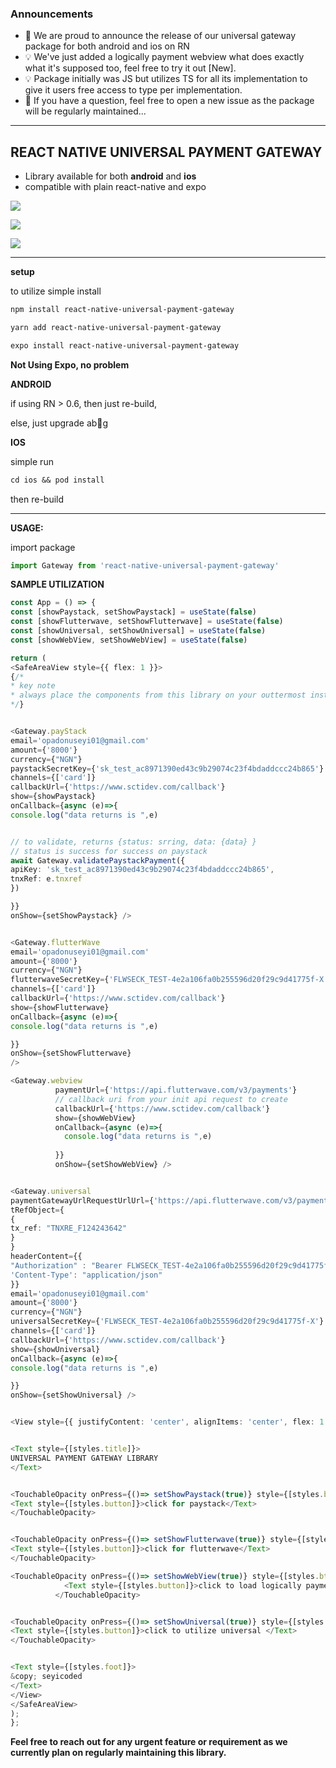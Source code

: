 ### Announcements

*   📣 We are proud to announce the release of our universal gateway package for both android and ios on RN
*   💡 We've just added a logically payment webview what does exactly what it's supposed too, feel free to try it out [New].
*   💡 Package initially was JS but utilizes TS for all its implementation to give it users free access to type per implementation.
*   🙏 If you have a question, feel free to open a new issue as the package will be regularly maintained...

---

## REACT NATIVE UNIVERSAL PAYMENT GATEWAY

*   Library available for both **android** and **ios**
*   compatible with plain react-native and expo

![](https://github.com/seyicoded/react-native-universal-payment-gateway/blob/main/assets/universal/paystack.gif?raw=true)

![](https://github.com/seyicoded/react-native-universal-payment-gateway/blob/main/assets/universal/flutterwave.gif?raw=true)

![](https://github.com/seyicoded/react-native-universal-payment-gateway/blob/main/assets/universal/photo.png?raw=true)

---

**setup**

to utilize simple install

```diff
npm install react-native-universal-payment-gateway
```

```diff
yarn add react-native-universal-payment-gateway
```

```diff
expo install react-native-universal-payment-gateway
```

**Not Using Expo, no problem**

**ANDROID**

if using RN > 0.6, then just re-build,

else, just upgrade ab🌝g

**IOS**

simple run 

```diff
cd ios && pod install
```

then re-build

---

**USAGE:**

import package

```typescript
import Gateway from 'react-native-universal-payment-gateway'
```

**SAMPLE UTILIZATION**

```typescript
const App = () => {
const [showPaystack, setShowPaystack] = useState(false)
const [showFlutterwave, setShowFlutterwave] = useState(false)
const [showUniversal, setShowUniversal] = useState(false)
const [showWebView, setShowWebView] = useState(false)

return (
<SafeAreaView style={{ flex: 1 }}>
{/*
* key note
* always place the components from this library on your outtermost instance component
*/}


<Gateway.payStack
email='opadonuseyi01@gmail.com'
amount={'8000'}
currency={"NGN"}
paystackSecretKey={'sk_test_ac8971390ed43c9b29074c23f4bdaddccc24b865'}
channels={['card']}
callbackUrl={'https://www.sctidev.com/callback'}
show={showPaystack}
onCallback={async (e)=>{
console.log("data returns is ",e)


// to validate, returns {status: srring, data: {data} }
// status is success for success on paystack
await Gateway.validatePaystackPayment({
apiKey: 'sk_test_ac8971390ed43c9b29074c23f4bdaddccc24b865',
tnxRef: e.tnxref
})

}}
onShow={setShowPaystack} />


<Gateway.flutterWave
email='opadonuseyi01@gmail.com'
amount={'8000'}
currency={"NGN"}
flutterwaveSecretKey={'FLWSECK_TEST-4e2a106fa0b255596d20f29c9d41775f-X'}
channels={['card']}
callbackUrl={'https://www.sctidev.com/callback'}
show={showFlutterwave}
onCallback={async (e)=>{
console.log("data returns is ",e)

}}
onShow={setShowFlutterwave}
/>

<Gateway.webview
          paymentUrl={'https://api.flutterwave.com/v3/payments'}
          // callback uri from your init api request to create
          callbackUrl={'https://www.sctidev.com/callback'}
          show={showWebView}
          onCallback={async (e)=>{
            console.log("data returns is ",e)
            
          }}
          onShow={setShowWebView} />


<Gateway.universal
paymentGatewayUrlRequestUrlUrl={'https://api.flutterwave.com/v3/payments'}
tRefObject={
{
tx_ref: "TNXRE_F124243642"
}
}
headerContent={{
"Authorization" : "Bearer FLWSECK_TEST-4e2a106fa0b255596d20f29c9d41775f-X",
'Content-Type': "application/json"
}}
email='opadonuseyi01@gmail.com'
amount={'8000'}
currency={"NGN"}
universalSecretKey={'FLWSECK_TEST-4e2a106fa0b255596d20f29c9d41775f-X'}
channels={['card']}
callbackUrl={'https://www.sctidev.com/callback'}
show={showUniversal}
onCallback={async (e)=>{
console.log("data returns is ",e)

}}
onShow={setShowUniversal} />


<View style={{ justifyContent: 'center', alignItems: 'center', flex: 1 }}>


<Text style={[styles.title]}>
UNIVERSAL PAYMENT GATEWAY LIBRARY
</Text>


<TouchableOpacity onPress={()=> setShowPaystack(true)} style={[styles.btnContainer]}>
<Text style={[styles.button]}>click for paystack</Text>
</TouchableOpacity>


<TouchableOpacity onPress={()=> setShowFlutterwave(true)} style={[styles.btnContainer]}>
<Text style={[styles.button]}>click for flutterwave</Text>
</TouchableOpacity>

<TouchableOpacity onPress={()=> setShowWebView(true)} style={[styles.btnContainer]}>
            <Text style={[styles.button]}>click to load logically payment webview </Text>
          </TouchableOpacity>


<TouchableOpacity onPress={()=> setShowUniversal(true)} style={[styles.btnContainer]}>
<Text style={[styles.button]}>click to utilize universal </Text>
</TouchableOpacity>


<Text style={[styles.foot]}>
&copy; seyicoded
</Text>
</View>
</SafeAreaView>
);
};
```

**Feel free to reach out for any urgent feature or requirement as we currently plan on regularly maintaining this library.**